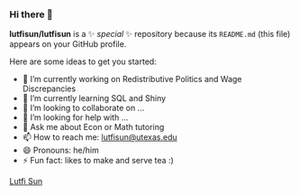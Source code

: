 ### Hi there 👋


**lutfisun/lutfisun** is a ✨ _special_ ✨ repository because its `README.md` (this file) appears on your GitHub profile.

Here are some ideas to get you started:

- 🔭 I’m currently working on Redistributive Politics and Wage Discrepancies
- 🌱 I’m currently learning SQL and Shiny
- 👯 I’m looking to collaborate on ...
- 🤔 I’m looking for help with ...
- 💬 Ask me about Econ or Math tutoring
- 📫 How to reach me: lutfisun@utexas.edu
- 😄 Pronouns: he/him
- ⚡ Fun fact: likes to make and serve tea :)

[Lutfi Sun](https://www.linkedin.com/in/lutfisun/)
